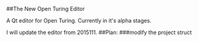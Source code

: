 ##The New Open Turing Editor

A Qt editor for Open Turing. Currently in it's alpha stages.

I will update the editor from 2015111.
##Plan:
###modify the project struct
 
